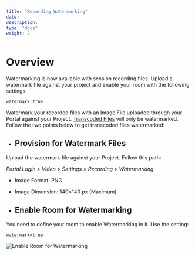 ```yaml
---
title: "Recording Watermarking"
date: 
description:
type: "docs"
weight: 2
---
```

# Overview

Watermarking is now available with session recording files. Upload a watermark file against your project and enable your room with the following settings:

`watermark:true`

Watermark your recorded files with an Image File uploaded through your Portal against your Project. [Transcoded Files](https://www.enablex.io/developer/video-api/client-api/web-toolkit/recording/#rec-file-type) will only be watermarked.
Follow the two points below to get transcoded files watermarked:

- ## Provision for Watermark Files ##

Upload the watermark file against your Project. Follow this path:

*Portal Login > Video > Settings > Recording > Watermarking*

- Image Format: PNG
- Image Dimension: 140×140 px (Maximum)

- ## Enable Room for Watermarking ##

You need to define your room to enable Watermarking in it. Use the setting:

`watermark=true`

![Enable Room for Watermarking](https://github.com/metapercept/enablex-io/blob/master/content/Images/Enable%20Room%20for%20Watermarking.png)

